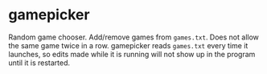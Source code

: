 # gamepicker

Random game chooser. Add/remove games from `games.txt`. Does not allow the same game twice in a row. gamepicker reads `games.txt` every time it launches, so edits made while it is running will not show up in the program until it is restarted.

